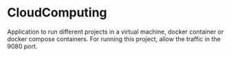 # CloudComputing
Application to run different projects in a virtual machine, docker container or docker compose containers.
For running this project, allow the traffic in the 9080 port.
